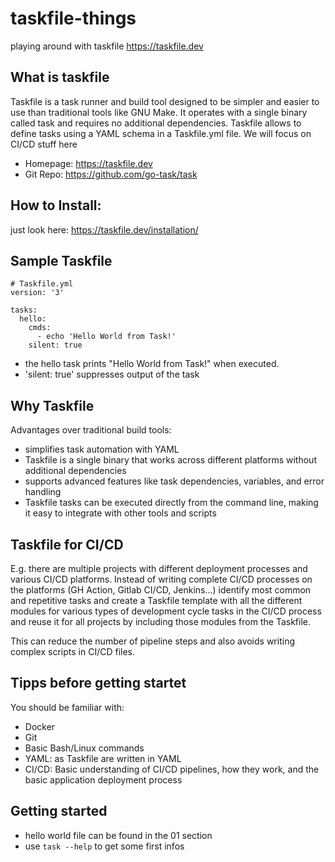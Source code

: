 # taskfile-things
playing around with taskfile  https://taskfile.dev

## What is taskfile
Taskfile is a task runner and build tool designed to be simpler and easier to use than traditional tools like GNU Make. It operates with a single binary called task and requires no additional dependencies. Taskfile allows to define tasks using a YAML schema in a Taskfile.yml file.
We will focus on CI/CD stuff here

- Homepage: https://taskfile.dev
- Git Repo: https://github.com/go-task/task 

## How to Install:
just look here: https://taskfile.dev/installation/

## Sample Taskfile
```
# Taskfile.yml
version: '3'

tasks:
  hello:
    cmds:
      - echo 'Hello World from Task!'
    silent: true
```

- the hello task prints "Hello World from Task!" when executed. 
- 'silent: true' suppresses output of the task

## Why Taskfile
Advantages over traditional build tools:
- simplifies task automation with YAML
- Taskfile is a single binary that works across different platforms without additional dependencies
- supports advanced features like task dependencies, variables, and error handling
- Taskfile tasks can be executed directly from the command line, making it easy to integrate with other tools and scripts

## Taskfile for CI/CD
E.g. there are multiple projects with different deployment processes and various CI/CD platforms. Instead of writing complete CI/CD processes on the platforms (GH Action, Gitlab CI/CD, Jenkins...) identify most common and repetitive tasks and create a Taskfile template with all the different modules for various types of development cycle tasks in the CI/CD process and reuse it for all projects by including those modules from the Taskfile.

This can reduce the number of pipeline steps and also avoids writing complex scripts in CI/CD files.

## Tipps before getting startet
You should be familiar with:
- Docker
- Git
- Basic Bash/Linux commands
- YAML: as Taskfile are written in YAML
- CI/CD: Basic understanding of CI/CD pipelines, how they work, and the basic application deployment process

## Getting started
- hello world file can be found in the 01 section
- use `task --help` to get some first infos
